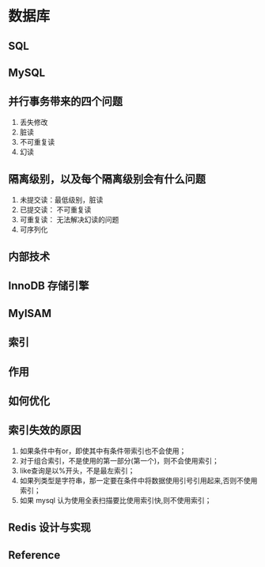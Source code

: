 # 数据库

## SQL

## MySQL

## 并行事务带来的四个问题

1. 丢失修改
2. 脏读
3. 不可重复读
4. 幻读

## 隔离级别，以及每个隔离级别会有什么问题

1. 未提交读：最低级别，脏读
2. 已提交读： 不可重复读
3. 可重复读： 无法解决幻读的问题
4. 可序列化

## 内部技术

## InnoDB 存储引擎

## MyISAM

## 索引

## 作用

## 如何优化

## 索引失效的原因

1. 如果条件中有or，即使其中有条件带索引也不会使用；
2. 对于组合索引，不是使用的第一部分(第一个)，则不会使用索引；
3. like查询是以%开头，不是最左索引；
4. 如果列类型是字符串，那一定要在条件中将数据使用引号引用起来,否则不使用索引；
5. 如果 mysql 认为使用全表扫描要比使用索引快,则不使用索引；

## Redis 设计与实现

## Reference
